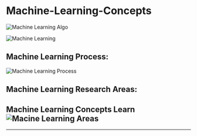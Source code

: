 # Machine-Learning-Concepts


![Machine Learning Algo](https://lh3.googleusercontent.com/-Beps1qh9GgY/XM-MbmOl1MI/AAAAAAAAbgo/Ebe988YIi6UvndSmOIdgsMEgoMZkB77iwCK8BGAs/s0/2019-05-05.png)


![Machine Learning](https://lh3.googleusercontent.com/-0I_H4xTTusQ/XMrz9mVt5gI/AAAAAAAAbWg/K26N6DCeiUoSb_L2CFPe8Aua9mbOkLTnwCK8BGAs/s0/2019-05-02.jpg)
##  Machine Learning Process:

![Machine Learning Process](https://lh3.googleusercontent.com/-gqqRfR99cc0/XMr17xaDefI/AAAAAAAAbZc/s2twwnLtSYgsEF9ZqzSBA-iSrfucotG3QCK8BGAs/s0/2019-05-02.png)




## Machine Learning Research Areas: 
Machine Learning Concepts Learn![Macine Learning Areas](https://lh3.googleusercontent.com/-CbOf7NRQbYc/XMrz-xivUHI/AAAAAAAAbWs/ffGYoY1g9bciujvxflO86mUsZ606aqFpgCK8BGAs/s0/2019-05-02.jpg)
---
---
